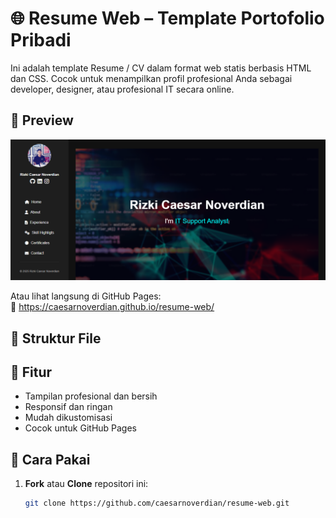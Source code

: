# 🌐 Resume Web – Template Portofolio Pribadi

Ini adalah template Resume / CV dalam format web statis berbasis HTML dan CSS. Cocok untuk menampilkan profil profesional Anda sebagai developer, designer, atau profesional IT secara online.

## 📸 Preview
![Resume Web Preview](./resumercn.png)

Atau lihat langsung di GitHub Pages:  
🔗 https://caesarnoverdian.github.io/resume-web/

## 📁 Struktur File


## 📄 Fitur

- Tampilan profesional dan bersih
- Responsif dan ringan
- Mudah dikustomisasi
- Cocok untuk GitHub Pages

## 🚀 Cara Pakai

1. **Fork** atau **Clone** repositori ini:
   ```bash
   git clone https://github.com/caesarnoverdian/resume-web.git
